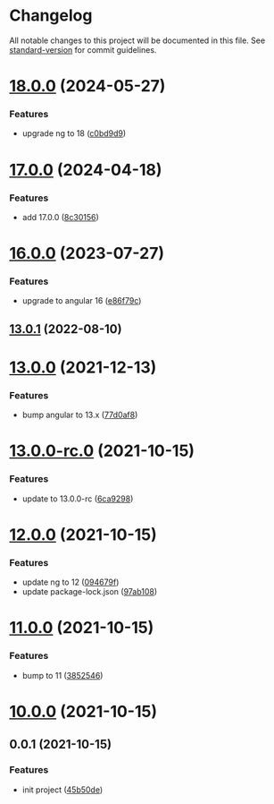 # Changelog

All notable changes to this project will be documented in this file. See [standard-version](https://github.com/conventional-changelog/standard-version) for commit guidelines.

# [18.0.0](https://github.com/docgeni/angular/compare/v17.0.0...v18.0.0) (2024-05-27)


### Features

* upgrade ng to 18 ([c0bd9d9](https://github.com/docgeni/angular/commit/c0bd9d949c2d3d03614dbbb9a39f7ebcd4e6d087))



# [17.0.0](https://github.com/docgeni/angular/compare/v16.0.0...v17.0.0) (2024-04-18)


### Features

* add 17.0.0 ([8c30156](https://github.com/docgeni/angular/commit/8c30156e0e6b6396e69d2721f4ccb7f75fabaa0c))



# [16.0.0](https://github.com/docgeni/angular/compare/v15.0.0...v16.0.0) (2023-07-27)


### Features

* upgrade to angular 16 ([e86f79c](https://github.com/docgeni/angular/commit/e86f79ceb7479386c458d55ceb18bd6117893091))



## [13.0.1](https://github.com/docgeni/angular/compare/v13.0.0...v13.0.1) (2022-08-10)



# [13.0.0](https://github.com/docgeni/angular/compare/v13.0.0-rc.0...v13.0.0) (2021-12-13)


### Features

* bump angular to 13.x ([77d0af8](https://github.com/docgeni/angular/commit/77d0af8e52e1976d07767415d384264c777a5360))



# [13.0.0-rc.0](https://github.com/docgeni/angular/compare/v12.0.0...v13.0.0-rc.0) (2021-10-15)


### Features

* update to 13.0.0-rc ([6ca9298](https://github.com/docgeni/angular/commit/6ca929868ba7087450da00d433ce36c10464ed36))



# [12.0.0](https://github.com/docgeni/angular/compare/v11.0.0...v12.0.0) (2021-10-15)


### Features

* update ng to 12 ([094679f](https://github.com/docgeni/angular/commit/094679f2fbb1882562e642d423514f066ba5d855))
* update package-lock.json ([97ab108](https://github.com/docgeni/angular/commit/97ab1089f347e8ade3d35d17afea605d6f365469))



# [11.0.0](https://github.com/docgeni/angular/compare/v10.0.0...v11.0.0) (2021-10-15)


### Features

* bump to 11 ([3852546](https://github.com/docgeni/angular/commit/3852546061af5bdd64b20ef51779ebbc505c0101))



# [10.0.0](https://github.com/docgeni/angular/compare/v0.0.1...v10.0.0) (2021-10-15)



## 0.0.1 (2021-10-15)


### Features

* init project ([45b50de](https://github.com/docgeni/angular/commit/45b50de04842e4fd8b7bb172c3b17ebe43e58b8b))
